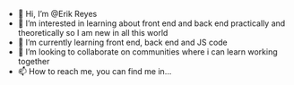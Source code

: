 - 👋 Hi, I’m @Erik Reyes 
- 👀 I’m interested in learning about front end and back end practically and theoretically so I am new in all this world
- 🌱 I’m currently learning front end, back end and JS code
- 💞️ I’m looking to collaborate on communities where i can learn working together 
- 📫 How to reach me, you can find me in...

<!---
Kekekingg/Kekekingg is a ✨ special ✨ repository because its `README.md` (this file) appears on your GitHub profile.
You can click the Preview link to take a look at your changes.
--->
